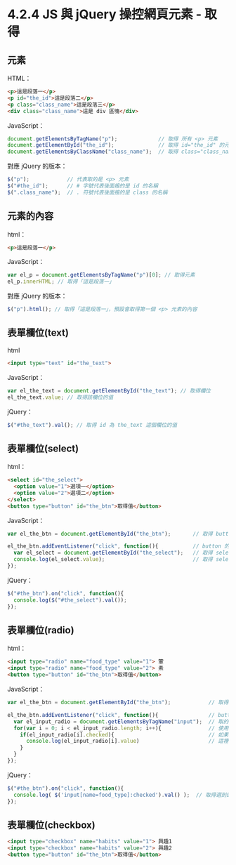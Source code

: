 # 4.2.4 JS 與 jQuery 操控網頁元素 - 取得

## 元素

HTML：

```html
<p>這是段落一</p>
<p id="the_id">這是段落二</p>
<p class="class_name">這是段落三</p>
<div class="class_name">這是 div 區塊</div>
```

JavaScript：

```js
document.getElementsByTagName("p");             // 取得 所有 <p> 元素
document.getElementById("the_id");              // 取得 id="the_id" 的元素
document.getElementsByClassName("class_name");  // 取得 class="class_name" 的元素
```

對應 jQuery 的版本：

```js
$("p");            // 代表取的是 <p> 元素
$("#the_id");      // # 字號代表後面接的是 id 的名稱
$(".class_name");  // . 符號代表後面接的是 class 的名稱
```

## 元素的內容

html：

```html
<p>這是段落一</p>
```

JavaScript：

```js
var el_p = document.getElementsByTagName("p")[0]; // 取得元素
el_p.innerHTML; // 取得「這是段落一」
```

對應 jQuery 的版本：

```js
$("p").html(); // 取得「這是段落一」，預設會取得第一個 <p> 元素的內容
```

## 表單欄位\(text\)

html

```html
<input type="text" id="the_text">
```

JavaScript：

```js
var el_the_text = document.getElementById("the_text"); // 取得欄位
el_the_text.value; // 取得該欄位的值
```

jQuery：

```js
$("#the_text").val(); // 取得 id 為 the_text 這個欄位的值
```

## 表單欄位\(select\)

html：

```html
<select id="the_select">
  <option value="1">選項一</option>
  <option value="2">選項二</option>
</select>
<button type="button" id="the_btn">取得值</button>
```

JavaScript：

```js
var el_the_btn = document.getElementById("the_btn");       // 取得 button 欄位

el_the_btn.addEventListener("click", function(){           // button 的 click 事件綁定
  var el_select = document.getElementById("the_select");   // 取得 select 下拉選單
  console.log(el_select.value);                            // 取得 select 目前所選的值，用 console.log 查看
});
```

jQuery：

```js
$("#the_btn").on("click", function(){
  console.log($("#the_select").val());
});
```

## 表單欄位\(radio\)

html：

```html
<input type="radio" name="food_type" value="1"> 葷
<input type="radio" name="food_type" value="2"> 素
<button type="button" id="the_btn">取得值</button>
```

JavaScript：

```js
var el_the_btn = document.getElementById("the_btn");            // 取得 button 欄位

el_the_btn.addEventListener("click", function(){                // button 的 click 事件綁定
  var el_input_radio = document.getElementsByTagName("input");  // 取的 input 欄位
  for(var i = 0; i < el_input_radio.length; i++){               // 使用 for 迴圈跑過每個 input 欄位
    if(el_input_radio[i].checked){                              // 如果是有選到的(.checked)
      console.log(el_input_radio[i].value)                      // 這裡可取得選到的那個選項的值(.value)
    }
  }
});
```

jQuery：

```js
$("#the_btn").on("click", function(){
  console.log( $('input[name=food_type]:checked').val() );  // 取得選到的那個選項的值
});
```

## 表單欄位\(checkbox\)

```html
<input type="checkbox" name="habits" value="1"> 興趣1
<input type="checkbox" name="habits" value="2"> 興趣2
<button type="button" id="the_btn">取得值</button>
```



